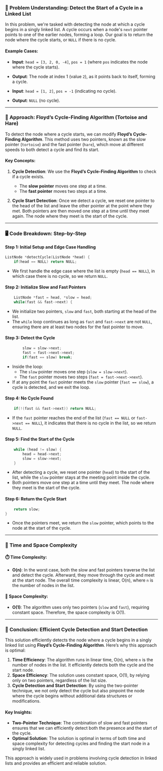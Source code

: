 ### 🧩 **Problem Understanding: Detect the Start of a Cycle in a Linked List**

In this problem, we're tasked with detecting the node at which a cycle begins in a singly linked list. A cycle occurs when a node's `next` pointer points to one of the earlier nodes, forming a loop. Our goal is to return the node where the cycle starts, or `NULL` if there is no cycle.

#### Example Cases:
- **Input**: `head = [3, 2, 0, -4]`, `pos = 1` (where `pos` indicates the node where the cycle starts).
- **Output**: The node at index 1 (value `2`), as it points back to itself, forming a cycle.

- **Input**: `head = [1, 2]`, `pos = -1` (indicating no cycle).
- **Output**: `NULL` (no cycle).

---

### 🔄 **Approach: Floyd’s Cycle-Finding Algorithm (Tortoise and Hare)**

To detect the node where a cycle starts, we can modify **Floyd’s Cycle-Finding Algorithm**. This method uses two pointers, known as the slow pointer (`tortoise`) and the fast pointer (`hare`), which move at different speeds to both detect a cycle and find its start.

#### Key Concepts:
1. **Cycle Detection**: We use the **Floyd’s Cycle-Finding Algorithm** to check if a cycle exists.
   - The **slow pointer** moves one step at a time.
   - The **fast pointer** moves two steps at a time.
   
2. **Cycle Start Detection**: Once we detect a cycle, we reset one pointer to the head of the list and leave the other pointer at the point where they met. Both pointers are then moved one step at a time until they meet again. The node where they meet is the start of the cycle.

---

### 🖥️ **Code Breakdown: Step-by-Step**

#### Step 1: Initial Setup and Edge Case Handling
```cpp
ListNode *detectCycle(ListNode *head) {
    if(head == NULL) return NULL;
```
- We first handle the edge case where the list is empty (`head == NULL`), in which case there is no cycle, so we return `NULL`.

#### Step 2: Initialize Slow and Fast Pointers
```cpp
    ListNode *fast = head, *slow = head;
    while(fast && fast->next) {
```
- We initialize two pointers, `slow` and `fast`, both starting at the head of the list.
- The `while` loop continues as long as `fast` and `fast->next` are not `NULL`, ensuring there are at least two nodes for the fast pointer to move.

#### Step 3: Detect the Cycle
```cpp
        slow = slow->next;
        fast = fast->next->next;
        if(fast == slow) break;
```
- Inside the loop:
  - The `slow` pointer moves one step (`slow = slow->next`).
  - The `fast` pointer moves two steps (`fast = fast->next->next`).
- If at any point the `fast` pointer meets the `slow` pointer (`fast == slow`), a cycle is detected, and we exit the loop.

#### Step 4: No Cycle Found
```cpp
    if(!(fast && fast->next)) return NULL;
```
- If the `fast` pointer reaches the end of the list (`fast == NULL` or `fast->next == NULL`), it indicates that there is no cycle in the list, so we return `NULL`.

#### Step 5: Find the Start of the Cycle
```cpp
    while (head != slow) {
        head = head->next;
        slow = slow->next;
    }
```
- After detecting a cycle, we reset one pointer (`head`) to the start of the list, while the `slow` pointer stays at the meeting point inside the cycle.
- Both pointers move one step at a time until they meet. The node where they meet is the start of the cycle.

#### Step 6: Return the Cycle Start
```cpp
    return slow;
}
```
- Once the pointers meet, we return the `slow` pointer, which points to the node at the start of the cycle.

---

### 🧮 **Time and Space Complexity**

#### ⏱️ **Time Complexity**:
- **O(n)**: In the worst case, both the slow and fast pointers traverse the list and detect the cycle. Afterward, they move through the cycle and meet at the start node. The overall time complexity is linear, O(n), where `n` is the number of nodes in the list.

#### 🧳 **Space Complexity**:
- **O(1)**: The algorithm uses only two pointers (`slow` and `fast`), requiring constant space. Therefore, the space complexity is O(1).

---

### 🎯 **Conclusion: Efficient Cycle Detection and Start Detection**

This solution efficiently detects the node where a cycle begins in a singly linked list using **Floyd’s Cycle-Finding Algorithm**. Here’s why this approach is optimal:

1. **Time Efficiency**: The algorithm runs in linear time, O(n), where `n` is the number of nodes in the list. It efficiently detects both the cycle and the start node.
2. **Space Efficiency**: The solution uses constant space, O(1), by relying only on two pointers, regardless of the list size.
3. **Cycle Detection and Start Detection**: By using the two-pointer technique, we not only detect the cycle but also pinpoint the node where the cycle begins without additional data structures or modifications.

#### Key Insights:
- **Two-Pointer Technique**: The combination of slow and fast pointers ensures that we can efficiently detect both the presence and the start of the cycle.
- **Optimal Solution**: The solution is optimal in terms of both time and space complexity for detecting cycles and finding the start node in a singly linked list.

This approach is widely used in problems involving cycle detection in linked lists and provides an efficient and reliable solution.